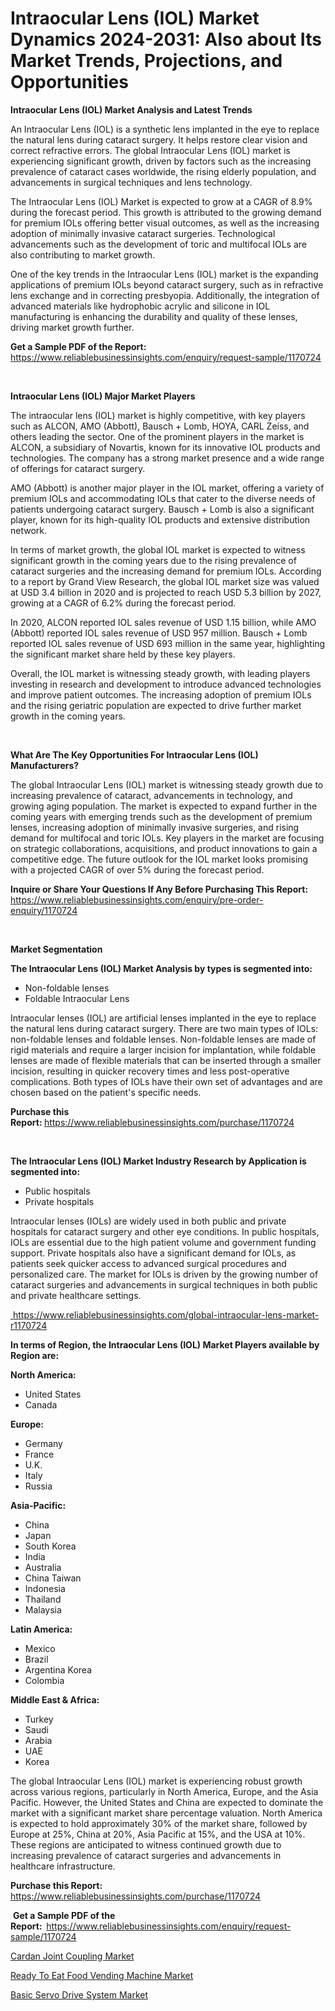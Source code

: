 <p><h1>Intraocular Lens (IOL) Market Dynamics 2024-2031: Also about Its Market Trends, Projections, and Opportunities</h1></p><p><strong>Intraocular Lens (IOL) Market Analysis and Latest Trends</strong></p>
<p><p>An Intraocular Lens (IOL) is a synthetic lens implanted in the eye to replace the natural lens during cataract surgery. It helps restore clear vision and correct refractive errors. The global Intraocular Lens (IOL) market is experiencing significant growth, driven by factors such as the increasing prevalence of cataract cases worldwide, the rising elderly population, and advancements in surgical techniques and lens technology.</p><p>The Intraocular Lens (IOL) Market is expected to grow at a CAGR of 8.9% during the forecast period. This growth is attributed to the growing demand for premium IOLs offering better visual outcomes, as well as the increasing adoption of minimally invasive cataract surgeries. Technological advancements such as the development of toric and multifocal IOLs are also contributing to market growth.</p><p>One of the key trends in the Intraocular Lens (IOL) market is the expanding applications of premium IOLs beyond cataract surgery, such as in refractive lens exchange and in correcting presbyopia. Additionally, the integration of advanced materials like hydrophobic acrylic and silicone in IOL manufacturing is enhancing the durability and quality of these lenses, driving market growth further.</p></p>
<p><strong>Get a Sample PDF of the Report:&nbsp;</strong> <a href="https://www.reliablebusinessinsights.com/enquiry/request-sample/1170724">https://www.reliablebusinessinsights.com/enquiry/request-sample/1170724</a></p>
<p>&nbsp;</p>
<p><strong>Intraocular Lens (IOL) Major Market Players</strong></p>
<p><p>The intraocular lens (IOL) market is highly competitive, with key players such as ALCON, AMO (Abbott), Bausch + Lomb, HOYA, CARL Zeiss, and others leading the sector. One of the prominent players in the market is ALCON, a subsidiary of Novartis, known for its innovative IOL products and technologies. The company has a strong market presence and a wide range of offerings for cataract surgery.</p><p>AMO (Abbott) is another major player in the IOL market, offering a variety of premium IOLs and accommodating IOLs that cater to the diverse needs of patients undergoing cataract surgery. Bausch + Lomb is also a significant player, known for its high-quality IOL products and extensive distribution network. </p><p>In terms of market growth, the global IOL market is expected to witness significant growth in the coming years due to the rising prevalence of cataract surgeries and the increasing demand for premium IOLs. According to a report by Grand View Research, the global IOL market size was valued at USD 3.4 billion in 2020 and is projected to reach USD 5.3 billion by 2027, growing at a CAGR of 6.2% during the forecast period.</p><p>In 2020, ALCON reported IOL sales revenue of USD 1.15 billion, while AMO (Abbott) reported IOL sales revenue of USD 957 million. Bausch + Lomb reported IOL sales revenue of USD 693 million in the same year, highlighting the significant market share held by these key players.</p><p>Overall, the IOL market is witnessing steady growth, with leading players investing in research and development to introduce advanced technologies and improve patient outcomes. The increasing adoption of premium IOLs and the rising geriatric population are expected to drive further market growth in the coming years.</p></p>
<p>&nbsp;</p>
<p><strong>What Are The Key Opportunities For Intraocular Lens (IOL) Manufacturers?</strong></p>
<p><p>The global Intraocular Lens (IOL) market is witnessing steady growth due to increasing prevalence of cataract, advancements in technology, and growing aging population. The market is expected to expand further in the coming years with emerging trends such as the development of premium lenses, increasing adoption of minimally invasive surgeries, and rising demand for multifocal and toric IOLs. Key players in the market are focusing on strategic collaborations, acquisitions, and product innovations to gain a competitive edge. The future outlook for the IOL market looks promising with a projected CAGR of over 5% during the forecast period.</p></p>
<p><strong>Inquire or Share Your Questions If Any Before Purchasing This Report:</strong> <a href="https://www.reliablebusinessinsights.com/enquiry/pre-order-enquiry/1170724">https://www.reliablebusinessinsights.com/enquiry/pre-order-enquiry/1170724</a></p>
<p>&nbsp;</p>
<p><strong>Market Segmentation</strong></p>
<p><strong>The Intraocular Lens (IOL) Market Analysis by types is segmented into:</strong></p>
<p><ul><li>Non-foldable lenses</li><li>Foldable Intraocular Lens</li></ul></p>
<p><p>Intraocular lenses (IOL) are artificial lenses implanted in the eye to replace the natural lens during cataract surgery. There are two main types of IOLs: non-foldable lenses and foldable lenses. Non-foldable lenses are made of rigid materials and require a larger incision for implantation, while foldable lenses are made of flexible materials that can be inserted through a smaller incision, resulting in quicker recovery times and less post-operative complications. Both types of IOLs have their own set of advantages and are chosen based on the patient's specific needs.</p></p>
<p><strong>Purchase this Report:&nbsp;</strong><a href="https://www.reliablebusinessinsights.com/purchase/1170724">https://www.reliablebusinessinsights.com/purchase/1170724</a></p>
<p>&nbsp;</p>
<p><strong>The Intraocular Lens (IOL) Market Industry Research by Application is segmented into:</strong></p>
<p><ul><li>Public hospitals</li><li>Private hospitals</li></ul></p>
<p><p>Intraocular lenses (IOLs) are widely used in both public and private hospitals for cataract surgery and other eye conditions. In public hospitals, IOLs are essential due to the high patient volume and government funding support. Private hospitals also have a significant demand for IOLs, as patients seek quicker access to advanced surgical procedures and personalized care. The market for IOLs is driven by the growing number of cataract surgeries and advancements in surgical techniques in both public and private healthcare settings.</p></p>
<p><a href="https://www.reliablebusinessinsights.com/global-intraocular-lens-market-r1170724">&nbsp;https://www.reliablebusinessinsights.com/global-intraocular-lens-market-r1170724</a></p>
<p><strong>In terms of Region, the Intraocular Lens (IOL) Market Players available by Region are:</strong></p>
<p>
    <p> <strong> North America: </strong>
        <ul>
            <li>United States</li>
            <li>Canada</li>
        </ul>
        </p> 
    <p> <strong> Europe: </strong>
        <ul>
            <li>Germany</li>
            <li>France</li>
            <li>U.K.</li>
            <li>Italy</li>
            <li>Russia</li>
        </ul>
        </p> 
    <p> <strong> Asia-Pacific: </strong>
        <ul>
            <li>China</li>
            <li>Japan</li>
            <li>South Korea</li>
            <li>India</li>
            <li>Australia</li>
            <li>China Taiwan</li>
            <li>Indonesia</li>
            <li>Thailand</li>
            <li>Malaysia</li>
        </ul>
        </p> 
    <p> <strong> Latin America: </strong>
        <ul>
            <li>Mexico</li>
            <li>Brazil</li>
            <li>Argentina Korea</li>
            <li>Colombia</li>
        </ul>
        </p> 
    <p> <strong> Middle East & Africa: </strong>
        <ul>
            <li>Turkey</li>
            <li>Saudi</li>
            <li>Arabia</li>
            <li>UAE</li>
            <li>Korea</li>
        </ul>
    </p>
    </p>
<p><p>The global Intraocular Lens (IOL) market is experiencing robust growth across various regions, particularly in North America, Europe, and the Asia Pacific. However, the United States and China are expected to dominate the market with a significant market share percentage valuation. North America is expected to hold approximately 30% of the market share, followed by Europe at 25%, China at 20%, Asia Pacific at 15%, and the USA at 10%. These regions are anticipated to witness continued growth due to increasing prevalence of cataract surgeries and advancements in healthcare infrastructure.</p></p>
<p><strong>Purchase this Report: </strong><a href="https://www.reliablebusinessinsights.com/purchase/1170724">https://www.reliablebusinessinsights.com/purchase/1170724</a></p>
<p>&nbsp;<strong>Get a Sample PDF of the Report:&nbsp;&nbsp;</strong><a href="https://www.reliablebusinessinsights.com/enquiry/request-sample/1170724">https://www.reliablebusinessinsights.com/enquiry/request-sample/1170724</a></p>
<p><strong></strong></p>
<p><p><a href="https://github.com/refatkhan11277/Market-Research-Report-List-1/blob/main/cardan-joint-coupling-market.md">Cardan Joint Coupling Market</a></p><p><a href="https://github.com/crlaem461/Market-Research-Report-List-1/blob/main/ready-to-eat-food-vending-machine-market.md">Ready To Eat Food Vending Machine Market</a></p><p><a href="https://github.com/wnxtvsgd56/Market-Research-Report-List-1/blob/main/basic-servo-drive-system-market.md">Basic Servo Drive System Market</a></p></p>
